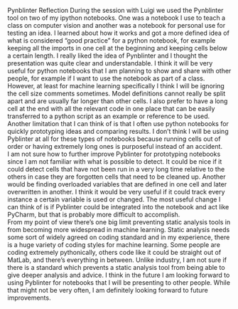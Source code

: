 Pynblinter Reflection
During the session with Luigi we used the Pynblinter tool on two of my ipython notebooks. One was a notebook I use to teach a class on computer vision and another was a notebook for personal use for testing an idea. I learned about how it works and got a more defined idea of what is considered “good practice” for a python notebook, for example keeping all the imports in one cell at the beginning and keeping cells below a certain length. 
I really liked the idea of Pynblinter and I thought the presentation was quite clear and understandable. I think it will be very useful for python notebooks that I am planning to show and share with other people, for example if I want to use the notebook as part of a class. However, at least for machine learning specifically I think I will be ignoring the cell size comments sometimes. Model definitions cannot really be split apart and are usually far longer than other cells. I also prefer to have a long cell at the end with all the relevant code in one place that can be easily transferred to a python script as an example or reference to be used. Another limitation that I can think of is that I often use python notebooks for quickly prototyping ideas and comparing results. I don’t think I will be using Pyblinter at all for these types of notebooks because running cells out of order or having extremely long ones is purposeful instead of an accident.  
I am not sure how to further improve Pyblinter for prototyping notebooks since I am not familiar with what is possible to detect. It could be nice if it could detect cells that have not been run in a very long time relative to the others in case they are forgotten cells that need to be cleaned up. Another would be finding overloaded variables that are defined in one cell and later overwritten in another. I think it would be very useful if it could track every instance a certain variable is used or changed. The most useful change I can think of is if Pyblinter could be integrated into the notebook and act like PyCharm, but that is probably more difficult to accomplish.   
From my point of view there’s one big limit preventing static analysis tools in from becoming more widespread in machine learning. Static analysis needs some sort of widely agreed on coding standard and in my experience, there is a huge variety of coding styles for machine learning. Some people are coding extremely pythonically, others code like it could be straight out of MatLab, and there’s everything in between. Unlike industry, I am not sure if there is a standard which prevents a static analysis tool from being able to give deeper analysis and advice. 
I think in the future I am looking forward to using Pyblinter for notebooks that I will be presenting to other people. While that might not be very often, I am definitely looking forward to future improvements. 
